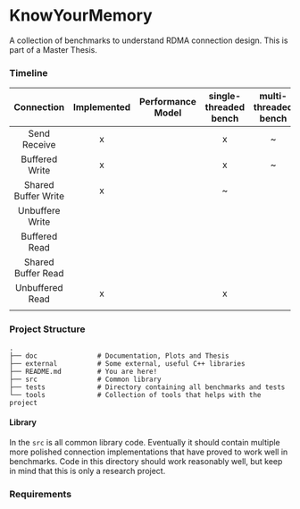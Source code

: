 # KnowYourMemory

A collection of benchmarks to understand RDMA connection design. This is part of a Master Thesis.

### Timeline

| Connection          |  Implemented   | Performance Model | single-threaded bench | multi-threaded bench | N:1 | 1:N | N:N |
|:-------------------:|:--------------:|:-----------------:|:---------------------:|:--------------------:|:---:|:---:|:---:|
| Send Receive        | x              |                   | x                     | ~                    |     |     |     |
| Buffered Write      | x              |                   | x                     | ~                    |     |     |     |
| Shared Buffer Write | x              |                   | ~                     |                      |     |     |     |
| Unbuffere Write     |                |                   |                       |                      |     |     |     |
| Buffered Read       |                |                   |                       |                      |     |     |     |
| Shared Buffer Read  |                |                   |                       |                      |     |     |     |
| Unbuffered Read     | x              |                   | x                     |                      |     |     |     |
|                     |                |                   |                       |                      |     |     |     |

### Project Structure
    .
    ├── doc               # Documentation, Plots and Thesis
    ├── external          # Some external, useful C++ libraries
    ├── README.md         # You are here!
    ├── src               # Common library
    ├── tests             # Directory containing all benchmarks and tests
    └── tools             # Collection of tools that helps with the project


#### Library
In the `src` is all common library code. Eventually it should contain multiple more polished connection implementations that 
have proved to work well in benchmarks. Code in this directory should work reasonably well, but keep in mind that this 
is only a research project.


### Requirements

